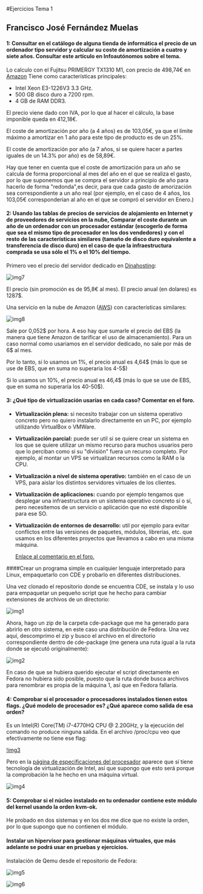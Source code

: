 #Ejercicios Tema 1
## Francisco José Fernández Muelas


#### 1: Consultar en el catálogo de alguna tienda de informática el precio de un ordenador tipo servidor y calcular su coste de amortización a cuatro y siete años. Consultar este artículo en Infoautónomos sobre el tema.

Lo calculo con el Fujitsu PRIMERGY TX1310 M1, con precio de 498,74€ en [Amazon](https://www.amazon.es/Fujitsu-PRIMERGY-TX1310-M1-E3-1226V3/dp/B00KDXRPCU/)
Tiene como características principales:

- Intel Xeon E3-1226V3 3.3 GHz.
- 500 GB disco duro a 7200 rpm.
- 4 GB de RAM DDR3.

El precio viene dado con IVA, por lo que al hacer el cálculo, la base imponible queda en 412,18€.

El coste de amortización por año (a 4 años) es de 103,05€, ya que el límite máximo a amortizar en 1 año para este tipo de producto es de un 25%.

El coste de amortización por año (a 7 años, si se quiere hacer a partes iguales de un 14.3% por año) es de 58,89€.

Hay que tener en cuenta que el coste de amortización para un año se calcula de forma proporcional al mes del año en el que se realiza el gasto, por lo que suponemos que se compra el servidor a principio de año para hacerlo de forma "redonda",es decir, para que cada gasto de amorización sea correspondiente a un año real (por ejemplo, en el caso de 4 años, los 103,05€ corresponderian al año en el que se compró el servidor en Enero.)

#### 2: Usando las tablas de precios de servicios de alojamiento en Internet y de proveedores de servicios en la nube, Comparar el coste durante un año de un ordenador con un procesador estándar (escogerlo de forma que sea el mismo tipo de procesador en los dos vendedores) y con el resto de las características similares (tamaño de disco duro equivalente a transferencia de disco duro) en el caso de que la infraestructura comprada se usa sólo el 1% o el 10% del tiempo.

Primero veo el precio del servidor dedicado en [Dinahosting](https://dinahosting.com/dedicados):

![img7](https://github.com/fjfernandez93/EjerciciosIV/blob/master/tema1/capturas/img7.png)

El precio (sin promoción es de 95,8€ al mes). El precio anual (en dolares) es 1287$.

Una servicio en la nube de Amazon ([AWS](https://aws.amazon.com/es/ebs/pricing/)) con características similares:

![img8](https://github.com/fjfernandez93/EjerciciosIV/blob/master/tema1/capturas/img8.png)

Sale por 0,052$ por hora. A eso hay que sumarle el precio del EBS (la manera que tiene Amazon de tarificar el uso de almacenamiento). Para un caso normal como usariamos en el servidor dedicado, no sale por más de 6$ al mes.

Por lo tanto, si lo usamos un 1%, el precio anual es 4,64$ (más lo que se use de EBS, que en suma no superaria los 4-5$)

Si lo usamos un 10%, el precio anual es 46,4$ (más lo que se use de EBS, que en suma no superaria los 40-50$).

#### 3: ¿Qué tipo de virtualización usarías en cada caso? Comentar en el foro.

- **Virtualización plena:** si necesito trabajar con un sistema operativo concreto pero no quiero instalarlo directamente en un PC, por ejemplo utilizando VirtualBox o VMWare.
- **Virtualización parcial:** puede ser util si se quiere crear un sistema en los que se quiere utilizar un mismo recurso para muchos usuarios pero que lo perciban como si su "división" fuera un recurso completo. Por ejemplo, al montar un VPS se virtualizan recursos como la RAM o la CPU.
-  **Virtualización a nivel de sistema operativo:** también en el caso de un VPS, para aislar los distintos servidores virtuales de los clientes.
- **Virtualización de aplicaciones:** cuando por ejemplo tengamos que desplegar una infraestructura en un sistema operativo concreto sí o sí, pero necesitemos de un servicio o aplicación que no esté disponible para ese SO.
- **Virtualización de entornos de desarrollo:** util por ejemplo para evitar conflictos entre las versiones de paquetes, módulos, librerías, etc. que usamos en los diferentes proyectos que llevamos a cabo en una misma máquina.

  [Enlace al comentario en el foro.](https://github.com/JJ/IV16-17/issues/1#issuecomment-251446492)

####Crear un programa simple en cualquier lenguaje interpretado para Linux, empaquetarlo con CDE y probarlo en diferentes distribuciones.

Una vez clonado el repositorio donde se encuentra CDE, se instala y lo uso para empaquetar un pequeño script que he hecho para cambiar extensiones de archivos de un directorio:

![img1](https://github.com/fjfernandez93/EjerciciosIV/blob/master/tema1/capturas/img1.png)

Ahora, hago un zip de la carpeta cde-package que me ha generado para abrirlo en otro sistema, en este caso una distribución de Fedora. Una vez aquí, descomprimo el zip y busco el archivo en el directorio correspondiente dentro de cde-package (me genera una ruta igual a la ruta donde se ejecutó originalmente):

![img2](https://github.com/fjfernandez93/EjerciciosIV/blob/master/tema1/capturas/img2.png)

En caso de que se hubiera querido ejecutar el script directamente en Fedora no hubiera sido posible, puesto que la ruta donde busca archivos para renombrar es propia de la máquina 1, así que en Fedora fallaría.


#### 4: Comprobar si el procesador o procesadores instalados tienen estos flags. ¿Qué modelo de procesador es? ¿Qué aparece como salida de esa orden?


Es un Intel(R) Core(TM) i7-4770HQ CPU @ 2.20GHz, y la ejecución del comando no produce ninguna salida. En el archivo /proc/cpu veo que efectivamente no tiene ese flag:


[!img3](https://github.com/fjfernandez93/EjerciciosIV/blob/master/tema1/capturas/img3.png)

Pero en la [página de especificaciones del procesador](http://ark.intel.com/es-es/products/83505/Intel-Core-i7-4770HQ-Processor-6M-Cache-up-to-3_40-GHz) aparece que sí tiene tecnología de virtualización de Intel, así que supongo que esto será porque la comprobación la he hecho en una máquina virtual.

![img4](https://github.com/fjfernandez93/EjerciciosIV/blob/master/tema1/capturas/img4.png)

#### 5: Comprobar si el núcleo instalado en tu ordenador contiene este módulo del kernel usando la orden kvm-ok.

He probado en dos sistemas y en los dos me dice que no existe la orden, por lo que supongo que no contienen el módulo.

#### Instalar un hipervisor para gestionar máquinas virtuales, que más adelante se podrá usar en pruebas y ejercicios.

Instalación de Qemu desde el repositorio de Fedora:

![img5](https://github.com/fjfernandez93/EjerciciosIV/blob/master/tema1/capturas/img5.png)

![img6](https://github.com/fjfernandez93/EjerciciosIV/blob/master/tema1/capturas/img6.png)

